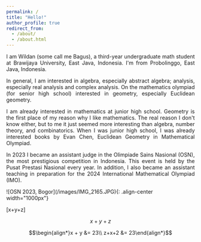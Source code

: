 ```yaml
---
permalink: /
title: "Hello!"
author_profile: true
redirect_from: 
  - /about/
  - /about.html
---
```

<p align="justify"> I am Wildan (some call me Bagus), a third-year undergraduate math student at Brawijaya University, East Java, Indonesia. I'm from Probolinggo, East Java, Indonesia.</p>

<p align="justify"> In general, I am interested in algebra, especially abstract algebra; analysis, especially real analysis and complex analysis. On the mathematics olympiad (for senior high school) interested in geometry, especially Euclidean geometry. </p>

<p align="justify"> I am already interested in mathematics at junior high school. Geometry is the first place of my reason why I like mathematics. The real reason I don't know either, but to me it just seemed more interesting than algebra, number theory, and combinatorics. When I was junior high school, I was already interested books by Evan Chen, Euclidean Geometry in Mathematical Olympiad. </p>

<p align="justify"> In 2023 I became an assistant judge in the Olimpiade Sains Nasional (OSN), the most prestigious competition in Indonesia. This event is held by the Pusat Prestasi Nasional every year. In addition, I also became an assistant teaching in preparation for the 2024 International Mathematical Olympiad (IMO). </p>
![OSN 2023, Bogor](/images/IMG_2165.JPG){: .align-center width="1000px"}

\[x+y+z\]

$$x+y+z$$

$$\begin{align*}x + y &= 23\\ z+x+2 &= 23\end{align*}$$
